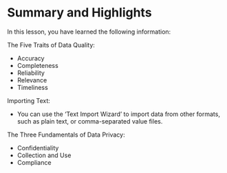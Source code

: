 # Summary and Highlights

In this lesson, you have learned the following information:

The Five Traits of Data Quality:

- Accuracy
- Completeness
- Reliability
- Relevance
- Timeliness

Importing Text:

- You can use the ‘Text Import Wizard’ to import data from other formats, such as plain text, or comma-separated value files.

The Three Fundamentals of Data Privacy:

- Confidentiality
- Collection and Use
- Compliance